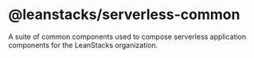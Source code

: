 # @leanstacks/serverless-common

A suite of common components used to compose serverless application components for the LeanStacks organization.
